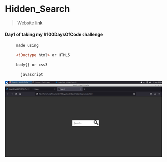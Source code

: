 # Hidden_Search

>Website [link ](https://haile-08.github.io/Hidden_Search/)

#### Day1 of taking my #100DaysOfCode challenge 

````bash
     made using 
````
```html
     <!Doctype html> or HTML5
````
```css
     body{} or css3
```
```javascript 
       javascript
```
![website](image/hs.png)